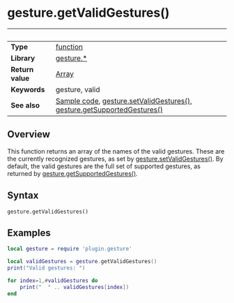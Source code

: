 # gesture.getValidGestures()

|                      | &nbsp; 
| -------------------- | ---------------------------------------------------------------
| __Type__             | [function](http://docs.coronalabs.com/api/type/Function.html)
| __Library__          | [gesture.*](Readme.markdown)
| __Return value__     | [Array](http://docs.coronalabs.com/api/type/Array.html)
| __Keywords__         | gesture, valid
| __See also__         | [Sample code](sample.lua), [gesture.setValidGestures()](setValidGestures.markdown), [gesture.getSupportedGestures()](getSupportedGestures.markdown)


## Overview

This function returns an array of the names of the valid gestures. These are the currently recognized gestures, as set by [gesture.setValidGestures()](setValidGestures.markdown). By default, the valid gestures are the full set of supported gestures, as returned by [gesture.getSupportedGestures()](getSupportedGestures.markdown).


## Syntax

	gesture.getValidGestures()


## Examples

``````lua
local gesture = require 'plugin.gesture'

local validGestures = gesture.getValidGestures()
print("Valid gestures: ")

for index=1,#validGestures do
	print("  " .. validGestures[index])
end
``````
